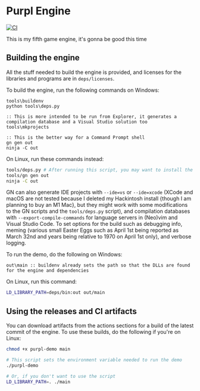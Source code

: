 # Purpl Engine
[![CI](https://github.com/MobSlicer152/purpl-engine/actions/workflows/main.yml/badge.svg)](https://github.com/MobSlicer152/purpl-engine/actions/workflows/main.yml)

This is my fifth game engine, it's gonna be good this time

## Building the engine

All the stuff needed to build the engine is provided, and licenses for the libraries and programs are in `deps/licenses`.

To build the engine, run the following commands on Windows:
```batch
tools\buildenv
python tools\deps.py

:: This is more intended to be run from Explorer, it generates a compilation database and a Visual Studio solution too
tools\mkprojects

:: This is the better way for a Command Prompt shell
gn gen out
ninja -C out
```
On Linux, run these commands instead:
```sh
tools/deps.py # After running this script, you may want to install the Vulkan SDK (for convenience, the latest source tarball is downloaded into deps/bin)
tools/gn gen out
ninja -C out
```
GN can also generate IDE projects with `--ide=vs` or `--ide=xcode` (XCode and macOS are not tested because I deleted my Hackintosh install {though I am planning to buy an M1 Mac}, but they might work with some modifications to the GN scripts and the `tools/deps.py` script), and compilation databases with `--export-compile-commands` for language servers in (Neo)vim and Visual Studio Code. To set options for the build such as debugging info, meming (various small Easter Eggs such as April 1st being reported as March 32nd and years being relative to 1970 on April 1st only), and verbose logging.

To run the demo, do the following on Windows:
```batch
out\main :: buildenv already sets the path so that the DLLs are found for the engine and dependencies
```
On Linux, run this command:
```sh
LD_LIBRARY_PATH=deps/bin:out out/main
```

## Using the releases and CI artifacts
You can download artifacts from the actions sections for a build of the latest commit of the engine. To use these builds, do the following if you're on Linux:
```sh
chmod +x purpl-demo main

# This script sets the environment variable needed to run the demo
./purpl-demo

# Or, if you don't want to use the script
LD_LIBRARY_PATH=. ./main
```
